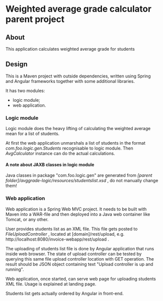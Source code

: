# Weighted average grade calculator parent project

## About

This application calculates weighted average grade for students

## Design

This is a Maven project with outside dependencies, written using Spring and Angular frameworks together with some additional libraries. 

It has two modules: 
 * logic module;
 * web application.

### Logic module

Logic module does the heavy lifting of calculating the weighted average mean for a list of students. 

At first the web application unmarshals a list of students in the format *com.foo.logic.gen.Students* recognisable to logic module. Then *AvgCalculator* instance can do the actual calculations.

#### A note about JAXB classes in logic module

Java classes in package "com.foo.logic.gen" are generated from *[parent folder]/avggrade-logic/resources/studentslist.xsd* , do not manually change them!

### Web application

Web application is a Spring Web MVC project. It needs to be built with Maven into a WAR-file and then deployed into a Java web container like Tomcat, or any other.

User provides students list as an XML file. This file gets posted to *FileUploadController* , located at [domain]/rest/upload, e.g. http://localhost:8080/invoice-webapp/rest/upload . 

The uploading of students list file is done by Angular application that runs inside web browser. The state of upload controller can be tested by querying this same file upload controller location with GET operation. The result should be JSON object containing text "Upload controller is up and running".

Web application, once started, can serve web page for uploading students XML file. Usage is explained at landing page.

Students list gets actually ordered by Angular in front-end.